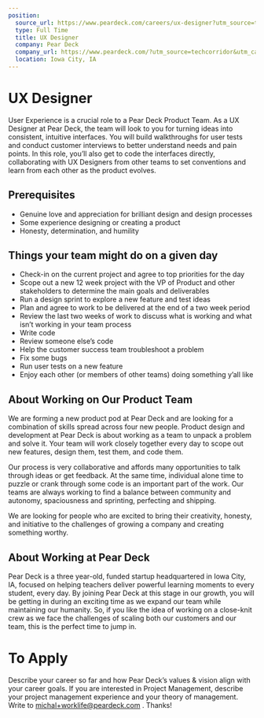 ```yaml
---
position:
  source_url: https://www.peardeck.com/careers/ux-designer?utm_source=techcorridor&utm_campaign=March2017Hiring
  type: Full Time
  title: UX Designer
  company: Pear Deck
  company_url: https://www.peardeck.com/?utm_source=techcorridor&utm_campaign=March2017Hiring
  location: Iowa City, IA
---
```


# UX Designer

User Experience is a crucial role to a Pear Deck Product Team. As a UX Designer at Pear Deck, the team will look to you for turning ideas into consistent, intuitive interfaces. You will build walkthroughs for user tests and conduct customer interviews to better understand needs and pain points.  In this role, you’ll also get to code the interfaces directly, collaborating with UX Designers from other teams to set conventions and learn from each other as the product evolves.

## Prerequisites

  - Genuine love and appreciation for brilliant design and design processes
  - Some experience designing or creating a product
  - Honesty, determination, and humility

## Things your team might do on a given day
  - Check-in on the current project and agree to top priorities for the day
  - Scope out a new 12 week project with the VP of Product and other stakeholders to determine the main goals and deliverables
  - Run a design sprint to explore a new feature and test ideas
  - Plan and agree to work to be delivered at the end of a two week period
  - Review the last two weeks of work to discuss what is working and what isn’t working in your team process
  - Write code
  - Review someone else’s code
  - Help the customer success team troubleshoot a problem
  - Fix some bugs
  - Run user tests on a new feature
  - Enjoy each other (or members of other teams) doing something y’all like



## About Working on Our Product Team

We are forming a new product pod at Pear Deck and are looking for a combination of skills spread across four new people.  Product design and development at Pear Deck is about working as a team to unpack a problem and solve it. Your team will work closely together every day to scope out new features, design them, test them, and code them.

Our process is very collaborative and affords many opportunities to talk through ideas or get feedback. At the same time, individual alone time to puzzle or crank through some code is an important part of the work. Our teams are always working to find a balance between community and autonomy, spaciousness and sprinting, perfecting and shipping.

We are looking for people who are excited to bring their creativity, honesty, and initiative to the challenges of growing a company and creating something worthy.


## About Working at Pear Deck

Pear Deck is a three year-old, funded startup headquartered in Iowa City, IA, focused on helping teachers deliver powerful learning moments to every student, every day. By joining Pear Deck at this stage in our growth, you will be getting in during an exciting time as we expand our team while maintaining our humanity.  So, if you like the idea of working on a close-knit crew as we face the challenges of scaling both our customers and our team, this is the perfect time to jump in.

# To Apply

Describe your career so far and how Pear Deck’s values & vision align with your career goals. If you are interested in Project Management, describe your project management experience and your theory of management. Write to michal+worklife@peardeck.com . Thanks!